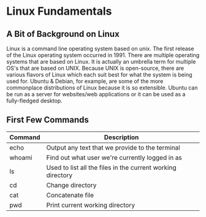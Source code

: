 # Linux Fundamentals
## A Bit of Background on Linux
Linux is a command line operating system based on unix. The first release of the Linux operating system occurred in 1991. There are multiple operating systems that are based on Linux. It is actually an umbrella term for multiple OS's that are based on UNIX. Because UNIX is open-source, there are various flavors of Linux which each suit best for what the system is being used for. Ubuntu & Debian, for example, are some of the more commonplace distributions of Linux because it is so extensible. Ubuntu can be run as a server for websites/web applications or it can be used as a fully-fledged desktop.

## First Few Commands
| Command | Description |
| --- | --- |
|echo | Output any text that we provide to the terminal |
| whoami | Find out what user we're currently logged in as |
| ls | Used to list all the files in the current working directory |
| cd | Change directory |
| cat | Concatenate file |
| pwd | Print current working directory |

